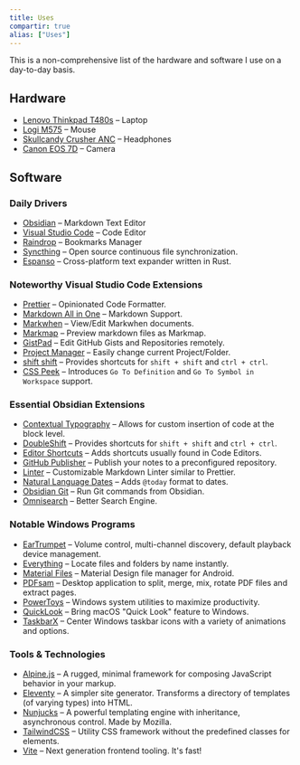 ```yaml
---
title: Uses
compartir: true
alias: ["Uses"]
---
```

This is a non-comprehensive list of the hardware and software I use on a day-to-day basis.

## Hardware

- [Lenovo Thinkpad T480s](https://www.notebookcheck.net/Lenovo-ThinkPad-T480s-20L8S02D00.294734.0.html) – Laptop
- [Logi M575](https://www.logitech.com/en-us/products/mice/m575-ergo-wireless-trackball) – Mouse
- [Skullcandy Crusher ANC](https://info.skullcandy.com/Support?Dest=hc%2Fen-us%2Farticles%2F360034534854-Crusher-ANC-Wireless) – Headphones
- [Canon EOS 7D](https://en.wikipedia.org/wiki/Canon_EOS_7D) – Camera

## Software

### Daily Drivers

- [Obsidian](https://obsidian.md/) – Markdown Text Editor
- [Visual Studio Code](https://code.visualstudio.com/) – Code Editor
- [Raindrop](https://raindrop.io/) – Bookmarks Manager
- [Syncthing](https://github.com/syncthing/syncthing) – Open source continuous file synchronization.
- [Espanso](https://github.com/espanso/espanso) – Cross-platform text expander written in Rust.

### Noteworthy Visual Studio Code Extensions

- [Prettier](https://marketplace.visualstudio.com/items?itemName=esbenp.prettier-vscode) – Opinionated Code Formatter.
- [Markdown All in One](https://marketplace.visualstudio.com/items?itemName=yzhang.markdown-all-in-one) – Markdown Support.
- [Markwhen](https://marketplace.visualstudio.com/items?itemName=Markwhen.markwhen) – View/Edit Markwhen documents.
- [Markmap](https://marketplace.visualstudio.com/items?itemName=gera2ld.markmap-vscode) – Preview markdown files as Markmap.
- [GistPad](https://marketplace.visualstudio.com/items?itemName=vsls-contrib.gistfs) – Edit GitHub Gists and Repositories remotely.
- [Project Manager](https://marketplace.visualstudio.com/items?itemName=alefragnani.project-manager) – Easily change current Project/Folder.
- [shift shift](https://marketplace.visualstudio.com/items?itemName=ahgood.shift-shift) – Provides shortcuts for `shift + shift` and `ctrl + ctrl`.
- [CSS Peek](https://marketplace.visualstudio.com/items?itemName=pranaygp.vscode-css-peek) – Introduces `Go To Definition` and `Go To Symbol in Workspace` support.

### Essential Obsidian Extensions

- [Contextual Typography](https://github.com/mgmeyers/obsidian-contextual-typography) – Allows for custom insertion of code at the block level.
- [DoubleShift](https://github.com/Qwyntex/doubleshift) – Provides shortcuts for `shift + shift` and `ctrl + ctrl`.
- [Editor Shortcuts](https://github.com/timhor/obsidian-editor-shortcuts) – Adds shortcuts usually found in Code Editors.
- [GitHub Publisher](https://github.com/ObsidianPublisher/obsidian-github-publisher) – Publish your notes to a preconfigured repository.
- [Linter](https://github.com/platers/obsidian-linter) – Customizable Markdown Linter similar to Prettier.
- [Natural Language Dates](https://github.com/argenos/nldates-obsidian) – Adds `@today` format to dates.
- [Obsidian Git](https://github.com/denolehov/obsidian-git) – Run Git commands from Obsidian.
- [Omnisearch](https://github.com/scambier/obsidian-omnisearch) – Better Search Engine.

### Notable Windows Programs

- [EarTrumpet](https://github.com/File-New-Project/EarTrumpet) – Volume control, multi-channel discovery, default playback device management.
- [Everything](https://www.voidtools.com/) – Locate files and folders by name instantly.
- [Material Files](https://github.com/zhanghai/MaterialFiles) – Material Design file manager for Android.
- [PDFsam](https://github.com/torakiki/pdfsam) – Desktop application to split, merge, mix, rotate PDF files and extract pages.
- [PowerToys](https://github.com/microsoft/PowerToys) – Windows system utilities to maximize productivity.
- [QuickLook](https://github.com/QL-Win/QuickLook) – Bring macOS "Quick Look" feature to Windows.
- [TaskbarX](https://github.com/ChrisAnd1998/TaskbarX) – Center Windows taskbar icons with a variety of animations and options.

### Tools & Technologies

- [Alpine.js](https://github.com/alpinejs/alpine) – A rugged, minimal framework for composing JavaScript behavior in your markup.
- [Eleventy](https://github.com/11ty/eleventy) – A simpler site generator. Transforms a directory of templates (of varying types) into HTML.
- [Nunjucks](https://github.com/mozilla/nunjucks) – A powerful templating engine with inheritance, asynchronous control. Made by Mozilla.
- [TailwindCSS](https://github.com/tailwindlabs/tailwindcss) – Utility CSS framework without the predefined classes for elements.
- [Vite](https://github.com/vitejs/vite) – Next generation frontend tooling. It's fast!
